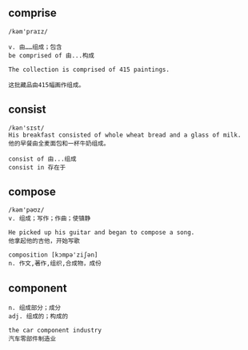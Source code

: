 ## comprise
```
/kəm'praɪz/

v. 由……组成；包含
be comprised of 由...构成

The collection is comprised of 415 paintings.

这批藏品由415幅画作组成。
```

## consist
```
/kən'sɪst/
His breakfast consisted of whole wheat bread and a glass of milk.
他的早餐由全麦面包和一杯牛奶组成。

consist of 由...组成
consist in 存在于
```

## compose
```
/kəm'pəʊz/
v. 组成；写作；作曲；使镇静

He picked up his guitar and began to compose a song.
他拿起他的吉他，开始写歌

composition [kɔmpə'ziʃən]
n. 作文,著作,组织,合成物，成份
```


## component
```
n. 组成部分；成分
adj. 组成的；构成的

the car component industry
汽车零部件制造业
```